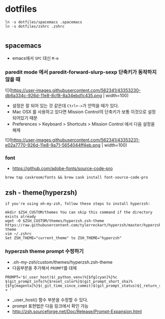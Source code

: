 # dotfiles

```
ln -s dotfiles/spacemacs .spacemacs
ln -s dotfiles/zshrc .zshrc


```

## spacemacs

- emacs에서 `SPC` 대신 `M-m`

### paredit mode 에서 paredit-forward-slurp-sexp 단축키가 동작하지 않을 때

![](https://user-images.githubusercontent.com/562341/43353230-db6a334c-926d-11e8-8cf8-8a34ebd1c435.png | width=100)

- 설정은 잘 되어 있는 것 같은데 `Ctrl+->`가 안먹을 때가 있다.
- Mac OSX 를 사용하고 있다면 Mission Control의 단축키가 보통 이것으로 설정 되어있기 때문
- Preferences > Keyboard > Shortcuts > Mission Control 에서 다음 설정을 해제

![](https://user-images.githubusercontent.com/562341/43353231-e02a7770-926d-11e8-9a71-5654044ff4eb.png | width=100)

### font

- https://github.com/adobe-fonts/source-code-pro

```
brew tap caskroom/fonts && brew cask install font-source-code-pro
```

## zsh - theme(hyperzsh)

```
if you're using oh-my-zsh, follow these steps to install hyperzsh:

mkdir $ZSH_CUSTOM/themes You can skip this command if the directory exists already
wget -O $ZSH_CUSTOM/themes/hyperzsh.zsh-theme https://raw.githubusercontent.com/tylerreckart/hyperzsh/master/hyperzsh.zsh-theme
vim ~/.zshrc
Set ZSH_THEME="current_theme" to ZSH_THEME="hyperzsh"

```

### hyperzsh theme prompt 수정하기

- .oh-my-zsh/custom/themes/hyperzsh.zsh-theme
- 다음부분을 추가해서 `PROMPT`를 대체

```
PROMPT='$(_user_host)$(_python_venv)%{$fg[cyan]%}%c $(git_prompt_info)%{$reset_color%}$(git_prompt_short_sha)%{$fg[magenta]%}$(_git_time_since_commit)$(git_prompt_status)${_return_status}➜ '
```
- _user_host() 함수 부분을 수정할 수 있다.
- prompt 표현법은 다음 링크에서 확인 가능 
- http://zsh.sourceforge.net/Doc/Release/Prompt-Expansion.html
